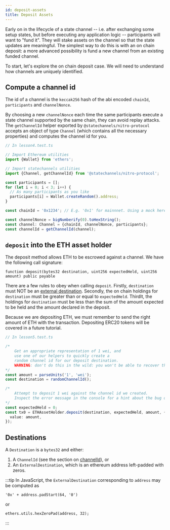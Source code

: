```yaml
---
id: deposit-assets
title: Deposit Assets
---
```


Early on in the lifecycle of a state channel -- i.e. after exchanging some setup states, but before executing any application logic -- participants will want to "fund it". They will stake assets on the channel so that the state updates are meaningful. The simplest way to do this is with an on chain deposit: a more advanced possibility is fund a new channel from an existing funded channel.

To start, let's explore the on chain deposit case. We will need to understand how channels are uniquely identified.

## Compute a channel id

The id of a channel is the `keccak256` hash of the abi encoded `chainId`, `participants` and `channelNonce`.

By choosing a new `channelNonce` each time the same participants execute a state channel supported by the same chain, they can avoid replay attacks. The `getChannelId` helper exported by `@statechannels/nitro-protocol` accepts an object of type `Channel` (which contains all the necessary properties) and computes the channel id for you.

```typescript
// In lesson4.test.ts

// Import Ethereum utilities
import {Wallet} from 'ethers';

// Import statechannels utilities
import {Channel, getChannelId} from '@statechannels/nitro-protocol';

const participants = [];
for (let i = 0; i < 3; i++) {
  // As many participants as you like
  participants[i] = Wallet.createRandom().address;
}

const chainId = '0x1234'; // E.g. '0x1' for mainnnet. Using a mock here

const channelNonce = bigNumberify(0).toHexString();
const channel: Channel = {chainId, channelNonce, participants};
const channelId = getChannelId(channel);
```

## `deposit` into the ETH asset holder

The deposit method allows ETH to be escrowed against a channel.
We have the following call signature:

```solidity
function deposit(bytes32 destination, uint256 expectedHeld, uint256 amount) public payable
```

There are a few rules to obey when calling `deposit`. Firstly, `destination` must NOT be an [external destination](#destinations). Secondly, the on chain holdings for `destination` must be greater than or equal to `expectedHeld`. Thirdlt, the holdings for `destination` must be less than the sum of the amount expected to be held and the amount declared in the deposit.

Because we are depositing ETH, we must remember to send the right amount of ETH with the transaction. Depositing ERC20 tokens will be covered in a future tutorial.

```typescript
// In lesson5.test.ts

/*
    Get an appropriate representation of 1 wei, and
    use one of our helpers to quickly create a 
    random channel id for our deposit destination.
    WARNING: don't do this in the wild: you won't be able to recover these funds.
*/
const amount = parseUnits('1', 'wei');
const destination = randomChannelId();

/*
    Attempt to deposit 1 wei against the channel id we created.
    Inspect the error message in the console for a hint about the bug on the next line 
*/
const expectedHeld = 0;
const tx0 = ETHAssetHolder.deposit(destination, expectedHeld, amount, {
  value: amount,
});
```

## Destinations

A `Destination` is a `bytes32` and either:

1. A `ChannelId` (see the section on [channelId](#compute-a-channel-id)), or
2. An `ExternalDestination`, which is an ethereum address left-padded with zeros.

:::tip
In JavaScript, the `ExternalDestination` corresponding to `address` may be computed as

```
'0x' + address.padStart(64, '0')
```

or

```
ethers.utils.hexZeroPad(address, 32);
```

:::
